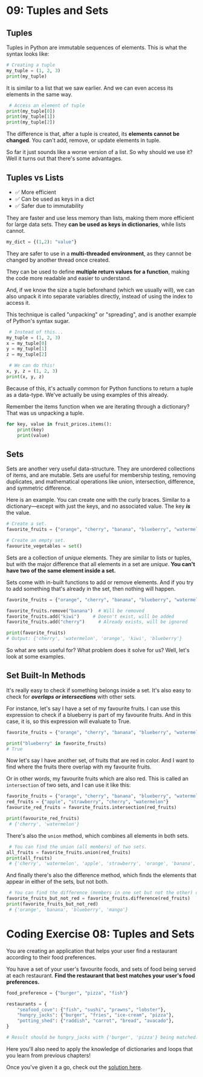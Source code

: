 # 09: Tuples and Sets

## Tuples

Tuples in Python are immutable sequences of elements. This is what the syntax looks like:

```python
# Creating a tuple
my_tuple = (1, 2, 3)
print(my_tuple)
```

It is similar to a list that we saw earlier. And we can even access its elements in the same way.

```python
 # Access an element of tuple
print(my_tuple[0])
print(my_tuple[1])
print(my_tuple[2])
```

The difference is that, after a tuple is created, its **elements cannot be changed**. You can't add, remove, or update elements in tuple.

So far it just sounds like a worse version of a list. So why should we use it? Well it turns out that there's some advantages.

## Tuples vs Lists

- ✅  More efficient
- ✅  Can be used as keys in a dict
- ✅  Safer due to immutability

They are faster and use less memory than lists, making them more efficient for large data sets. They **can be used as keys in dictionaries**, while lists cannot.

```python
my_dict = {(1,2): "value"}
```

They are safer to use in a **multi-threaded environment**, as they cannot be changed by another thread once created.

They can be used to define **multiple return values for a function**, making the code more readable and easier to understand.

And, if we know the size a tuple beforehand (which we usually will), we can also unpack it into separate variables directly, instead of using the index to access it.

This technique is called "unpacking" or "spreading", and is another example of Python's syntax sugar.

```python
 # Instead of this...
my_tuple = (1, 2, 3)
x = my_tuple[0]
y = my_tuple[1]
z = my_tuple[2]

 # We can do this!
x, y, z = (1, 2, 3)
print(x, y, z)
```

Because of this, it's actually common for Python functions to return a tuple as a data-type. We've actually be using examples of this already. 

Remember the items function when we are iterating through a dictionary? That was us unpacking a tuple.

```python
for key, value in fruit_prices.items():
	print(key)
	print(value)
```

## Sets

Sets are another very useful data-structure. They are unordered collections of items, and are mutable. Sets are useful for membership testing, removing duplicates, and mathematical operations like union, intersection, difference, and symmetric difference.

Here is an example. You can create one with the curly braces. Similar to a dictionary—except with just the keys, and no associated value. The key ***is*** the value.

```python
# Create a set.
favorite_fruits = {"orange", "cherry", "banana", "blueberry", "watermelon"}
```

```python
# Create an empty set.
favourite_vegetables = set()
```

Sets are a collection of *unique* elements. They are similar to lists or tuples, but with the major difference that all elements in a set are *unique*. **You can't have two of the same element inside a set.**

Sets come with in-built functions to add or remove elements. And if you try to add something that's already in the set, then nothing will happen.

```python
favorite_fruits = {"orange", "cherry", "banana", "blueberry", "watermelon"}

favorite_fruits.remove("banana")  # Will be removed
favorite_fruits.add("kiwi")     # Doesn't exist, will be added
favorite_fruits.add("cherry")     # Already exists, will be ignored

print(favorite_fruits)
# Output: {'cherry', 'watermelon', 'orange', 'kiwi', 'blueberry'}
```

So what are sets useful for? What problem does it solve for us? Well, let's look at some examples.

## Set Built-In Methods

It's really easy to check if something belongs inside a set. It's also easy to check for ***overlaps or intersections*** with other sets.

For instance, let's say I have a set of my favourite fruits. I can use this expression to check if a blueberry is part of my favourite fruits. And in this case, it is, so this expression will evaluate to True.

```python
favorite_fruits = {"orange", "cherry", "banana", "blueberry", "watermelon"}

print("blueberry" in favorite_fruits)  
# True
```

Now let's say I have another set, of fruits that are red in color. And I want to find where the fruits there overlap with my favourite fruits.

Or in other words, my favourite fruits which are also red. This is called an `intersection` of two sets, and I can use it like this:

```python
favorite_fruits = {"orange", "cherry", "banana", "blueberry", "watermelon"}
red_fruits = {"apple", "strawberry", "cherry", "watermelon"}
favourite_red_fruits = favorite_fruits.intersection(red_fruits)

print(favourite_red_fruits)
 # {'cherry', 'watermelon'}
```

There's also the `union` method, which combines all elements in both sets.

```python
 # You can find the union (all members) of two sets.
all_fruits = favorite_fruits.union(red_fruits)
print(all_fruits)
 # {'cherry', 'watermelon', 'apple', 'strawberry', 'orange', 'banana', 'blueberry', 'mango'}
```

And finally there's also the difference method, which finds the elements that appear in either of the sets, but not both.

```python
 # You can find the difference (members in one set but not the other) of two sets.
favorite_fruits_but_not_red = favorite_fruits.difference(red_fruits)
print(favorite_fruits_but_not_red)
 # {'orange', 'banana', 'blueberry', 'mango'}
```

# Coding Exercise 08: Tuples and Sets

You are creating an application that helps your user find a restaurant according to their food preferences.

You have a set of your user's favourite foods, and sets of food being served at each restaurant. **Find the restaurant that best matches your user's food preferences.**

```python
food_preference = {"burger", "pizza", "fish"}

restaurants = {
    "seafood_cove": {"fish", "sushi", "prawns", "lobster"},
    "hungry_jacks": {"burger", "fries", "ice-cream", "pizza"},
    "potting_shed": {"raddish", "carrot", "bread", "avacado"},
}

# Result should be hungry_jacks with {'burger', 'pizza'} being matched.
```

Here you'll also need to apply the knowledge of dictionaries and loops that you learn from previous chapters!

Once you've given it a go, check out the [solution here](./solution_09.py).
